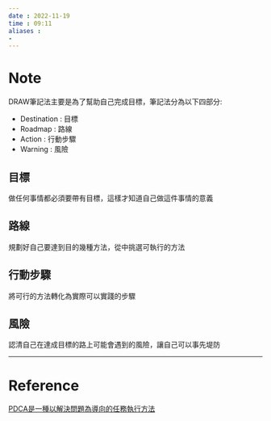 ```yaml
---
date : 2022-11-19
time : 09:11
aliases :
- 
---
```

# Note
DRAW筆記法主要是為了幫助自己完成目標，筆記法分為以下四部分:
- Destination : 目標
- Roadmap : 路線
- Action : 行動步驟
- Warning : 風險

## 目標
做任何事情都必須要帶有目標，這樣才知道自己做這件事情的意義

## 路線
規劃好自己要達到目的幾種方法，從中挑選可執行的方法

## 行動步驟
將可行的方法轉化為實際可以實踐的步驟

## 風險
認清自己在達成目標的路上可能會遇到的風險，讓自己可以事先堤防


---
# Reference
[PDCA是一種以解決問題為導向的任務執行方法](PDCA是一種以解決問題為導向的任務執行方法.md)